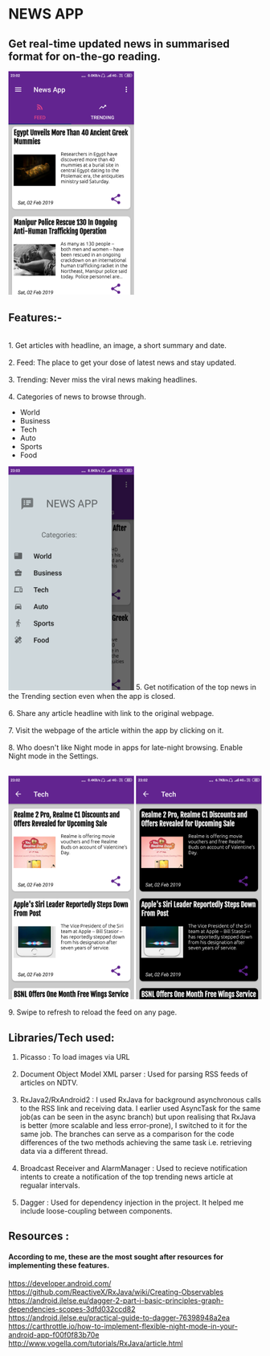 # NEWS APP 
## Get real-time updated news in summarised format for on-the-go reading. <br>
<img src="screenshots/ss1.png" width="250"/>

## Features:-
<br>
1. Get articles with headline, an image, a short summary and date.<br><br>
2. Feed: The place to get your dose of latest news and stay updated.<br><br>
3. Trending: Never miss the viral news making headlines.<br><br>
4. Categories of news to browse through.

* World
* Business
* Tech
* Auto
* Sports
* Food
<img src="screenshots/ss4.png" width="250"/>
5. Get notification of the top news in the Trending section even when the app is closed. <br><br>
6. Share any article headline with link to the original webpage.<br><br>
7. Visit the webpage of the article within the app by clicking on it.<br><br>
8. Who doesn't like Night mode in apps for late-night browsing. Enable Night mode in the Settings.<br><br>
<p>
<img src="screenshots/ss2.png" width="250"/>     <img src="screenshots/ss3.png" width="250"/>
 </p>
9. Swipe to refresh to reload the feed on any page.

## Libraries/Tech used:
1. Picasso : To load images via URL<br><br>
2. Document Object Model XML parser : Used for parsing RSS feeds of articles on NDTV.<br><br>
3. RxJava2/RxAndroid2 : I used RxJava for background asynchronous calls to the RSS link and receiving data. I earlier used AsyncTask for the same job(as can be seen in the async branch) but upon realising that RxJava is better (more scalable and less error-prone), I switched to it for the same job. The branches can serve as a comparison for the code differences of the two methods achieving the same task i.e. retrieving data via a different thread. <br><br>
4. Broadcast Receiver and AlarmManager : Used to recieve notification intents to create a notification of the top trending news article at regualar intervals.<br><br>
5. Dagger : Used for dependency injection in the project. It helped me include loose-coupling between components.

## Resources :
#### According to me, these are the most sought after resources for implementing these features.
https://developer.android.com/ <br>
https://github.com/ReactiveX/RxJava/wiki/Creating-Observables <br>
https://android.jlelse.eu/dagger-2-part-i-basic-principles-graph-dependencies-scopes-3dfd032ccd82 <br>
https://android.jlelse.eu/practical-guide-to-dagger-76398948a2ea <br>
https://carthrottle.io/how-to-implement-flexible-night-mode-in-your-android-app-f00f0f83b70e <br>
http://www.vogella.com/tutorials/RxJava/article.html <br>
